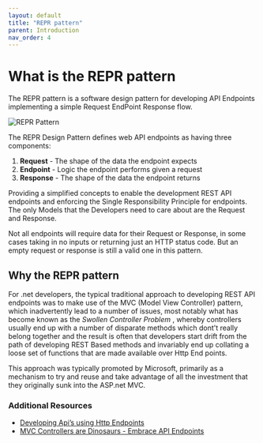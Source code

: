 ```yaml
---
layout: default
title: "REPR pattern"
parent: Introduction
nav_order: 4
---
```

# What is the REPR pattern

The REPR pattern is a software design pattern for developing API Endpoints implementing a simple Request EndPoint Response flow.

![REPR Pattern](../../../assets/images/repr-pattern.png)

The REPR Design Pattern defines web API endpoints as having three components: 

1. **Request**  - The shape of the data the endpoint expects
2. **Endpoint** - Logic the endpoint performs given a request
3. **Response** - The shape of the data the endpoint returns

Providing a simplified concepts to enable the development REST API endpoints and enforcing the Single Responsibility Principle for endpoints. The only Models that
the Developers need to care about are the Request and Response.

Not all endpoints will require data for their Request or Response, in some cases taking in no inputs or returning just an HTTP status code. But an empty request or response is still a valid one in this pattern.

## Why the REPR pattern

For .net developers, the typical traditional approach to developing REST API endpoints was to make use of the MVC (Model View Controller) pattern, which inadvertently lead to a number of issues, most notably what has become known as the _Swollen Controller Problem_ , whereby controllers usually end up with a number of disparate methods which dont't really belong together and the result is often that developers start drift from the path of developing REST Based methods and invariably end up collating a loose set of functions that are made available over Http End points.

This approach was typically promoted by Microsoft, primarily as a mechanism to try and reuse and take advantage of all the investment that they originally sunk into the ASP.net MVC.

### Additional Resources

- [Developing Api’s using Http Endpoints](https://garywoodfine.com/developing-apis-using-http-endpoints/ "Gary Woodfine")
- [MVC Controllers are Dinosaurs - Embrace API Endpoints](https://ardalis.com/mvc-controllers-are-dinosaurs-embrace-api-endpoints/ "Ardalis")